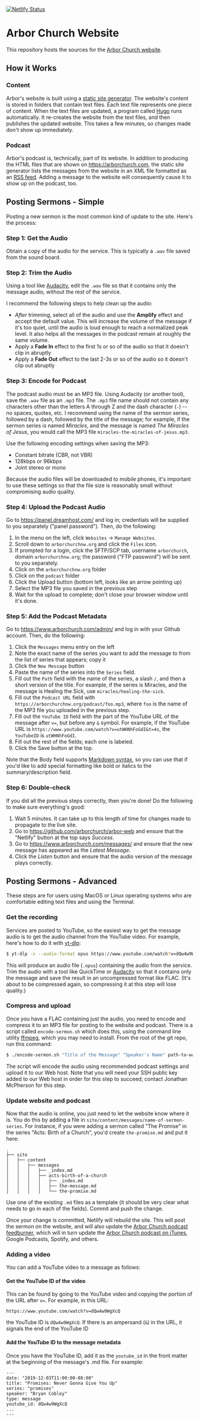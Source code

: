 [![Netlify Status](https://api.netlify.com/api/v1/badges/d9cbee39-bd21-4480-bb9b-392e19eef876/deploy-status)](https://app.netlify.com/sites/gracious-engelbart-80efa0/deploys)

# Arbor Church Website

This repository hosts the sources for the [Arbor Church website](https://www.arborchurch.com/). 

## How it Works

### Content

Arbor's website is built using a [static site generator](https://www.cloudflare.com/learning/performance/static-site-generator/). The website's content is stored in folders that contain text files. Each text file represents one piece of content. When the text files are updated, a program called [Hugo](https://gohugo.io/) runs automatically. It re-creates the website from the text files, and then publishes the updated website. This takes a few minutes, so changes made don't show up immediately.

### Podcast

Arbor's podcast is, technically, part of its website. In addition to producing the HTML files that are shown on <https://arborchurch.com>, the static site generator lists the messages from the website in an XML file formatted as an [RSS feed](https://en.wikipedia.org/wiki/RSS). Adding a message to the website will consequently cause it to show up on the podcast, too.

## Posting Sermons - Simple

Posting a new sermon is the most common kind of update to the site. Here's the process:

### Step 1: Get the Audio

Obtain a copy of the audio for the service. This is typically a `.wav` file saved from the sound board.

### Step 2: Trim the Audio

Using a tool like [Audacity](https://www.audacityteam.org/), edit the `.wav` file so that it contains only the message audio, without the rest of the service.

I recommend the following steps to help clean up the audio:

- *After* trimming, select all of the audio and use the **Amplify** effect and accept the default value. This will
  increase the volume of the message if it's too quiet, until the audio is loud enough to reach a normalized peak level.
  It also helps all the messages in the podcast remain at roughly the same volume. 
- Apply a **Fade In** effect to the first 1s or so of the audio so that it doesn't clip in abruptly
- Apply a **Fade Out** effect to the last 2-3s or so of the audio so it doesn't clip out abruptly

### Step 3: Encode for Podcast

The podcast audio must be an MP3 file. Using Audacity (or another tool), save the `.wav` file as an `.mp3` file. The `.mp3` file name should not contain any characters other than the letters A through Z and the dash character (`-`) -- no spaces, quotes, etc. I recommend using the name of the sermon series, followed by a dash, followed by the title of the message; for example, if the sermon series is named *Miracles*, and the message is named *The Miracles of Jesus*, you would call the MP3 file `miracles-the-miracles-of-jesus.mp3`.

Use the following encoding settings when saving the MP3:

- Constant bitrate (CBR, not VBR)
- 128kbps or 96kbps
- Joint stereo or mono

Because the audio files will be downloaded to mobile phones, it's important to use these settings so that the file size is reasonably small without compromising audio quality.

### Step 4: Upload the Podcast Audio

Go to <https://panel.dreamhost.com/> and log in; credentials will be supplied to you separately ("panel password"). Then, do the following:

1. In the menu on the left, click `Websites` -> `Manage Websites`. 
2. Scroll down to `arborchurchnw.org` and click the `Files` icon.
3. If prompted for a login, click the SFTP/SCP tab, username `arborchurch`, domain `arborchurchnw.org`; the password ("FTP password") will be sent to you separately.
3. Click on the `arborchurchnw.org` folder
4. Click on the `podcast` folder
5. Click the Upload button (bottom left, looks like an arrow pointing up)
6. Select the MP3 file you saved in the previous step
7. Wait for the upload to complete; don't close your browser window until it's done.

### Step 5: Add the Podcast Metadata

Go to <https://www.arborchurch.com/admin/> and log in with your Github account. Then, do the following:

1. Click the `Messages` menu entry on the left
2. Note the exact name of the series you want to add the message to from the list of series that appears; copy it
3. Click the `New Message` button
4. Paste the name of the series into the `Series` field.
5. Fill out the `Path` field with the name of the series, a slash `/`, and then a short version of the title. For example, if the series is Miracles, and the message is Healing the Sick, use `miracles/healing-the-sick`. 
6. Fill out the `Podcast URL` field with `https://arborchurchnw.org/podcast/foo.mp3`, where `foo` is the name of the MP3 file you uploaded in the previous step.
7. Fill out the `YouTube ID` field with the part of the YouTube URL of the message after `v=`, but before any `&` symbol. For example, if the YouTube URL is `https://www.youtube.com/watch?v=utWHNhFoGdI&t=4s`, the `YouTubeID` is `utWHNhFoGdI`. 
8. Fill out the rest of the fields; each one is labeled.
9. Click the Save button at the top.

Note that the Body field supports [Markdown syntax](https://en.wikipedia.org/wiki/Markdown), so you can use that if you'd like to add special formatting like bold or italics to the summary/description field.

### Step 6: Double-check

If you did all the previous steps correctly, then you're done! Do the following to make sure everything's good:

1. Wait 5 minutes. It can take up to this length of time for changes made to propagate to the live site.
2. Go to <https://github.com/arborchurch/arbor-web> and ensure that the "Netlify" button at the top says *Success*.
3. Go to <https://www.arborchurch.com/messages/> and ensure that the new message has appeared as the _Latest Message_. 
4. Click the _Listen_ button and ensure that the audio version of the message plays correctly.

## Posting Sermons - Advanced

These steps are for users using MacOS or Linux operating systems who are comfortable editing text files and using the Terminal.

### Get the recording

Services are posted to YouTube, so the easiest way to get the message audio is to get the audio channel from the YouTube video. For example, here's how to do it with [yt-dlp](https://github.com/yt-dlp/yt-dlp):

```bash
$ yt-dlp -x --audio-format opus https://www.youtube.com/watch?v=dQw4w9WgXcQ
```

This will produce an audio file (`.opus`) containing the audio from the service. Trim the audio with a tool like QuickTime or [Audacity](https://www.audacityteam.org/) so that it contains only the message and save the result in an uncompressed format like FLAC. (It's about to be compressed again, so compressing it at this step will lose quality.)

### Compress and upload

Once you have a FLAC containing just the audio, you need to encode and compress it to an MP3 file for posting to the website and podcast. There is a script called `encode-sermon.sh` which does this, using the command line utility [ffmpeg](https://ffmpeg.org/), which you may need to install. From the root of the git repo, run this command:

```bash
$ ./encode-sermon.sh "Title of the Message" "Speaker's Name" path-to-wav.wav path-to-mp3.mp3
```

The script will encode the audio using recommended podcast settings and upload it to our Web host. Note that you will need your SSH public key added to our Web host in order for this step to succeed; contact Jonathan McPherson for this step.

### Update website and podcast

Now that the audio is online, you just need to let the website know where it is. You do this by adding a file in `site/content/messages/name-of-sermon-series`. For instance, if you were adding a sermon called "The Promise" in the series "Acts: Birth of a Church", you'd create `the-promise.md` and put it here:

    .
    ├── site
    │   ├── content
    │   │   ├── messages
    │   │   │   ├── _index.md
    │   │   │   ├── acts-birth-of-a-church
    │   │   │   │   ├── _index.md
    │   │   │   │   ├── the-message.md
    │   │   │   │   └── the-promise.md

Use one of the existing `.md` files as a template (it should be very clear what needs to go in each of the fields).  Commit and push the change.

Once your change is committed, Netlify will rebuild the site. This will post the sermon on the website, and will also update the [Arbor Church podcast feedburner](https://feeds.feedburner.com/ArborChurch), which will in turn update the [Arbor Church podcast on iTunes](https://itunes.apple.com/us/podcast/arbor-church/id1204135740), Google Podcasts, Spotify, and others.

### Adding a video

You can add a YouTube video to a message as follows:

#### Get the YouTube ID of the video

This can be found by going to the YouTube video and copying the portion of the URL after `v=`. For example, in this URL:

    https://www.youtube.com/watch?v=dQw4w9WgXcQ

the YouTube ID is `dQw4w9WgXcQ`. If there is an ampersand (`&`) in the URL, it signals the end of the YouTube ID

#### Add the YouTube ID to the message metadata

Once you have the YouTube ID, add it as the `youtube_id` in the front matter at the beginning of the message's .md file.  For example:

    ---
    date: "2019-12-03T11:00:00-08:00"
    title: "Promises: Never Gonna Give You Up"
    series: "promises"
    speaker: "Bryan Cobley"
    type: message
    youtube_id: dQw4w9WgXcQ
    ...
    ---


